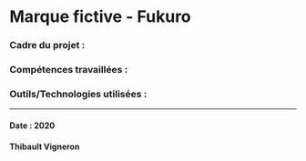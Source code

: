 # Marque fictive - Fukuro
### Cadre du projet :
### Compétences travaillées : 
### Outils/Technologies utilisées : 





----------------------------------------------------------------------------------------------------------------------------------------------------------------
#### Date : 2020  
#### Thibault Vigneron

